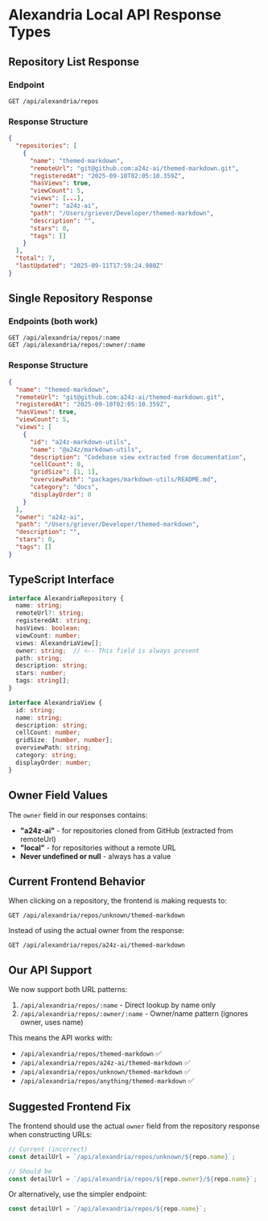# Alexandria Local API Response Types

## Repository List Response

### Endpoint
```
GET /api/alexandria/repos
```

### Response Structure
```json
{
  "repositories": [
    {
      "name": "themed-markdown",
      "remoteUrl": "git@github.com:a24z-ai/themed-markdown.git",
      "registeredAt": "2025-09-10T02:05:10.359Z",
      "hasViews": true,
      "viewCount": 5,
      "views": [...],
      "owner": "a24z-ai",
      "path": "/Users/griever/Developer/themed-markdown",
      "description": "",
      "stars": 0,
      "tags": []
    }
  ],
  "total": 7,
  "lastUpdated": "2025-09-11T17:59:24.980Z"
}
```

## Single Repository Response

### Endpoints (both work)
```
GET /api/alexandria/repos/:name
GET /api/alexandria/repos/:owner/:name
```

### Response Structure
```json
{
  "name": "themed-markdown",
  "remoteUrl": "git@github.com:a24z-ai/themed-markdown.git",
  "registeredAt": "2025-09-10T02:05:10.359Z",
  "hasViews": true,
  "viewCount": 5,
  "views": [
    {
      "id": "a24z-markdown-utils",
      "name": "@a24z/markdown-utils",
      "description": "Codebase view extracted from documentation",
      "cellCount": 0,
      "gridSize": [1, 1],
      "overviewPath": "packages/markdown-utils/README.md",
      "category": "docs",
      "displayOrder": 0
    }
  ],
  "owner": "a24z-ai",
  "path": "/Users/griever/Developer/themed-markdown",
  "description": "",
  "stars": 0,
  "tags": []
}
```

## TypeScript Interface

```typescript
interface AlexandriaRepository {
  name: string;
  remoteUrl?: string;
  registeredAt: string;
  hasViews: boolean;
  viewCount: number;
  views: AlexandriaView[];
  owner: string;  // <-- This field is always present
  path: string;
  description: string;
  stars: number;
  tags: string[];
}

interface AlexandriaView {
  id: string;
  name: string;
  description: string;
  cellCount: number;
  gridSize: [number, number];
  overviewPath: string;
  category: string;
  displayOrder: number;
}
```

## Owner Field Values

The `owner` field in our responses contains:
- **"a24z-ai"** - for repositories cloned from GitHub (extracted from remoteUrl)
- **"local"** - for repositories without a remote URL
- **Never undefined or null** - always has a value

## Current Frontend Behavior

When clicking on a repository, the frontend is making requests to:
```
GET /api/alexandria/repos/unknown/themed-markdown
```

Instead of using the actual owner from the response:
```
GET /api/alexandria/repos/a24z-ai/themed-markdown
```

## Our API Support

We now support both URL patterns:
1. `/api/alexandria/repos/:name` - Direct lookup by name only
2. `/api/alexandria/repos/:owner/:name` - Owner/name pattern (ignores owner, uses name)

This means the API works with:
- `/api/alexandria/repos/themed-markdown` ✅
- `/api/alexandria/repos/a24z-ai/themed-markdown` ✅
- `/api/alexandria/repos/unknown/themed-markdown` ✅
- `/api/alexandria/repos/anything/themed-markdown` ✅

## Suggested Frontend Fix

The frontend should use the actual `owner` field from the repository response when constructing URLs:

```javascript
// Current (incorrect)
const detailUrl = `/api/alexandria/repos/unknown/${repo.name}`;

// Should be
const detailUrl = `/api/alexandria/repos/${repo.owner}/${repo.name}`;
```

Or alternatively, use the simpler endpoint:
```javascript
const detailUrl = `/api/alexandria/repos/${repo.name}`;
```